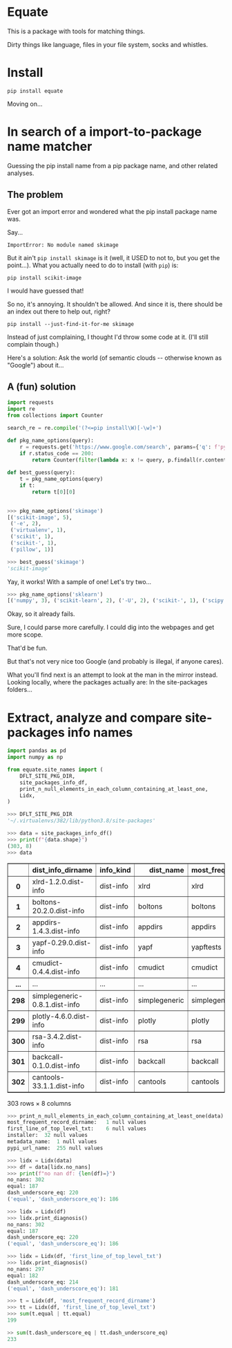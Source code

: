 # Equate

This is a package with tools for matching things. 

Dirty things like language, files in your file system, socks and whistles.

# Install

```
pip install equate
```

Moving on...

# In search of a import-to-package name matcher

Guessing the pip install name from a pip package name, and other related analyses.

## The problem

Ever got an import error and wondered what the pip install package name was.

Say... 
```
ImportError: No module named skimage
```

But it ain't `pip install skimage` is it (well, it USED to not to, but you get the point...).
What you actually need to do to install (with `pip`) is:
```
pip install scikit-image
```

I would have guessed that!

So no, it's annoying. It shouldn't be allowed. And since it is, there should be an index out there to help out, right?

```
pip install --just-find-it-for-me skimage
```

Instead of just complaining, I thought I'd throw some code at it.
(I'll still complain though.)

Here's a solution: Ask the world (of semantic clouds -- otherwise known as "Google") about it...

## A (fun) solution


```python
import requests
import re
from collections import Counter

search_re = re.compile('(?<=pip install\W)[-\w]+')

def pkg_name_options(query):
    r = requests.get('https://www.google.com/search', params={'q': f'python "pip install" {query}'})
    if r.status_code == 200:
        return Counter(filter(lambda x: x != query, p.findall(r.content.decode('latin-1')))).most_common()
    
def best_guess(query):
    t = pkg_name_options(query)
    if t:
        return t[0][0]
        
```


```python
>>> pkg_name_options('skimage')
[('scikit-image', 5),
 ('-e', 2),
 ('virtualenv', 1),
 ('scikit', 1),
 ('scikit-', 1),
 ('pillow', 1)]
```









```python
>>> best_guess('skimage')
'scikit-image'
```


Yay, it works!
With a sample of one!
Let's try two...


```python
>>> pkg_name_options('sklearn')
[('numpy', 3), ('scikit-learn', 2), ('-U', 2), ('scikit-', 1), ('scipy', 1)]
```




Okay, so it already fails. 

Sure, I could parse more carefully. I could dig into the webpages and get more scope. 

That'd be fun. 

But that's not very nice too Google (and probably is illegal, if anyone cares). 

What you'll find next is an attempt to look at the man in the mirror instead. Looking locally, where the packages actually are: In the site-packages folders...



# Extract, analyze and compare site-packages info names


```python
import pandas as pd
import numpy as np

from equate.site_names import (
    DFLT_SITE_PKG_DIR,    
    site_packages_info_df,
    print_n_null_elements_in_each_column_containing_at_least_one,
    Lidx,
)
```


```python
>>> DFLT_SITE_PKG_DIR
'~/.virtualenvs/382/lib/python3.8/site-packages'
```



```python
>>> data = site_packages_info_df()
>>> print(f"{data.shape}")
(303, 8)
>>> data
```






<div>
<style scoped>
    .dataframe tbody tr th:only-of-type {
        vertical-align: middle;
    }

    .dataframe tbody tr th {
        vertical-align: top;
    }

    .dataframe thead th {
        text-align: right;
    }
</style>
<table border="1" class="dataframe">
  <thead>
    <tr style="text-align: right;">
      <th></th>
      <th>dist_info_dirname</th>
      <th>info_kind</th>
      <th>dist_name</th>
      <th>most_frequent_record_dirname</th>
      <th>first_line_of_top_level_txt</th>
      <th>installer</th>
      <th>metadata_name</th>
      <th>pypi_url_name</th>
    </tr>
  </thead>
  <tbody>
    <tr>
      <th>0</th>
      <td>xlrd-1.2.0.dist-info</td>
      <td>dist-info</td>
      <td>xlrd</td>
      <td>xlrd</td>
      <td>xlrd</td>
      <td>pip</td>
      <td>xlrd</td>
      <td>None</td>
    </tr>
    <tr>
      <th>1</th>
      <td>boltons-20.2.0.dist-info</td>
      <td>dist-info</td>
      <td>boltons</td>
      <td>boltons</td>
      <td>boltons</td>
      <td>pip</td>
      <td>boltons</td>
      <td>None</td>
    </tr>
    <tr>
      <th>2</th>
      <td>appdirs-1.4.3.dist-info</td>
      <td>dist-info</td>
      <td>appdirs</td>
      <td>appdirs</td>
      <td>appdirs</td>
      <td>pip</td>
      <td>appdirs</td>
      <td>None</td>
    </tr>
    <tr>
      <th>3</th>
      <td>yapf-0.29.0.dist-info</td>
      <td>dist-info</td>
      <td>yapf</td>
      <td>yapftests</td>
      <td>yapf</td>
      <td>pip</td>
      <td>yapf</td>
      <td>None</td>
    </tr>
    <tr>
      <th>4</th>
      <td>cmudict-0.4.4.dist-info</td>
      <td>dist-info</td>
      <td>cmudict</td>
      <td>cmudict</td>
      <td>cmudict</td>
      <td>pip</td>
      <td>cmudict</td>
      <td>None</td>
    </tr>
    <tr>
      <th>...</th>
      <td>...</td>
      <td>...</td>
      <td>...</td>
      <td>...</td>
      <td>...</td>
      <td>...</td>
      <td>...</td>
      <td>...</td>
    </tr>
    <tr>
      <th>298</th>
      <td>simplegeneric-0.8.1.dist-info</td>
      <td>dist-info</td>
      <td>simplegeneric</td>
      <td>simplegeneric</td>
      <td>simplegeneric</td>
      <td>pip</td>
      <td>simplegeneric</td>
      <td>None</td>
    </tr>
    <tr>
      <th>299</th>
      <td>plotly-4.6.0.dist-info</td>
      <td>dist-info</td>
      <td>plotly</td>
      <td>plotly</td>
      <td>_plotly_future_</td>
      <td>pip</td>
      <td>plotly</td>
      <td>None</td>
    </tr>
    <tr>
      <th>300</th>
      <td>rsa-3.4.2.dist-info</td>
      <td>dist-info</td>
      <td>rsa</td>
      <td>rsa</td>
      <td>rsa</td>
      <td>pip</td>
      <td>rsa</td>
      <td>None</td>
    </tr>
    <tr>
      <th>301</th>
      <td>backcall-0.1.0.dist-info</td>
      <td>dist-info</td>
      <td>backcall</td>
      <td>backcall</td>
      <td>backcall</td>
      <td>pip</td>
      <td>backcall</td>
      <td>None</td>
    </tr>
    <tr>
      <th>302</th>
      <td>cantools-33.1.1.dist-info</td>
      <td>dist-info</td>
      <td>cantools</td>
      <td>cantools</td>
      <td>cantools</td>
      <td>pip</td>
      <td>cantools</td>
      <td>None</td>
    </tr>
  </tbody>
</table>
<p>303 rows × 8 columns</p>
</div>



```python
>>> print_n_null_elements_in_each_column_containing_at_least_one(data)
most_frequent_record_dirname:	1 null values
first_line_of_top_level_txt:	6 null values
installer:	32 null values
metadata_name:	1 null values
pypi_url_name:	255 null values
```


```python
>>> lidx = Lidx(data)
>>> df = data[lidx.no_nans]
>>> print(f"no nan df: {len(df)=}")
no_nans: 302
equal: 187
dash_underscore_eq: 220
('equal', 'dash_underscore_eq'): 186
```


```python
>>> lidx = Lidx(df)
>>> lidx.print_diagnosis()
no_nans: 302
equal: 187
dash_underscore_eq: 220
('equal', 'dash_underscore_eq'): 186
```





```python
>>> lidx = Lidx(df, 'first_line_of_top_level_txt')
>>> lidx.print_diagnosis()
no_nans: 297
equal: 182
dash_underscore_eq: 214
('equal', 'dash_underscore_eq'): 181
```



```python
>>> t = Lidx(df, 'most_frequent_record_dirname')
>>> tt = Lidx(df, 'first_line_of_top_level_txt')
>>> sum(t.equal | tt.equal)
199
```


```python
>> sum(t.dash_underscore_eq | tt.dash_underscore_eq)
233
```



